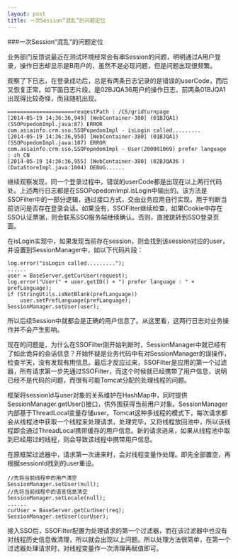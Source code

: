 ```yaml
---
layout: post
title: 一次Session“混乱”的问题定位
---
```


###一次Session“混乱”的问题定位

业务部门反馈说最近在测试环境经常会有串Session的问题，明明通过A用户登录，操作日志却显示是B用户的，虽然不是必现问题，但是问题出现很频繁。

观察了下日志，在登录成功后，总是有两条日志记录的是错误的userCode，而后又恢复正常。如下面日志片段，是02BJQA36用户的操作日志，前两条01BJQA1出现得比较奇怪，而且随机出现。

```
=====================reuqestPath : /CS/gridturnpage
[2014-05-19 14:36:36,949] [WebContainer-380] (01BJQA1) (SSOPopedomImpl.java:87) ERROR 
com.asiainfo.crm.sso.SSOPopedomImpl - isLogin called.........
[2014-05-19 14:36:36,950] [WebContainer-380] (01BJQA1) (SSOPopedomImpl.java:107) ERROR 
com.asiainfo.crm.sso.SSOPopedomImpl - User(200001069) prefer language  : zh_CN
[2014-05-19 14:36:36,955] [WebContainer-380] (02BJQA36 ) (DataStoreImpl.java:1004) DEBUG......
```

继续观察发现，同一个登录过程中，错误的userCode都是出现在以上两行代码处。上述两行日志都是在SSOPopedomImpl.isLogin中输出的。该方法是SSOFilter中的一部分逻辑，通过接口方式，交由业务应用自行实现，用于判断当前访问是否存在登录会话。如果没有，SSOFilter继续检查，如果Cookie中存在SSO认证票据，则会联系SSO服务端继续确认。否则，直接跳转到SSO登录页面。

在isLogin实现中，如果发现当前存在session，则会找到该session对应的user，并设置到SessionManager中，如以下代码片段：

```
log.error("isLogin called.........");
......
user = BaseServer.getCurUser(request);
log.error("User(" + user.getID() + ") prefer language : " + prefLanguage);
if (StringUtils.isNotBlank(prefLanguage))
	user.setPrefLanguage(prefLanguage);
SessionManager.setUser(user);
```
所以后续Session中就都会是正确的用户信息了。从这里看，这两行日志对业务操作并不会产生影响。

现在的问题是，为什么在SSOFilter刚开始判断时，SessionManager中就已经有了如此诡异的会话信息？开始怀疑是业务代码中有对SessionManager的误操作，检查半天，没有发现有用信息。最后才反应过来，SSOFilter是应用的第一个过滤器，所有请求第一步先通过SSOFilter，而这个时候就已经携带了用户信息，说明已经不是代码的问题，而很有可能Tomcat分配的处理线程的问题。

框架将sessionId与user对象的关系维护在HashMap中，同时提供SessionManager.getUser()接口，供外围获得当前用户对象。SessionManager内部基于ThreadLocal变量存储user。Tomcat这种多线程的模式下，每次请求都会从线程池中获取一个线程来处理请求，处理完毕，又将线程放回池中，所以该线程即会通过ThreadLocal携带缓存的用户信息。新的请求进来，如果从线程池中取到已经用过的线程，则会导致该线程中携带用户信息。

在原框架过滤器中，请求第一次进来时，会对线程变量作处理。即先全部置空，再根据sessionId找到的user重设。

```
//先将当前线程中的用户清空
SessionManager.setUser(null);
//先将当前线程中的语言信息清空
SessionManager.setLocale(null);
......
curUser = BaseServer.getCurUser(req);
SessionManager.setUser(curUser);
```

接入SSO后，SSOFilter配置为处理请求的第一个过滤器，而在该过滤器中也没有对线程历史信息做清理，所以就会出现以上问题。所以处理方法很简单，在第一个过滤器处理请求时，对线程变量作一次清理再赋值即可。













